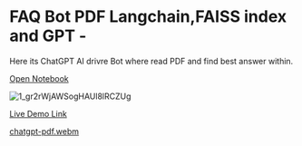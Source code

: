 # FAQ Bot PDF Langchain,FAISS index and GPT -

Here its ChatGPT AI drivre Bot where read PDF and find best answer within.

[Open Notebook](https://github.com/snowflaxGitRepo/chatgpt-pdf/blob/main/README.ipynb)

![1_gr2rWjAWSogHAUl8lRCZUg](https://github.com/snowflaxGitRepo/chatgpt-pdf/assets/146845568/1ba1ebfa-b702-4cc4-88f5-b1dec2b1ada1)

[Live Demo Link](http://122.169.118.18:3003/)

[chatgpt-pdf.webm](https://github.com/snowflaxGitRepo/chatgpt-pdf/assets/146845568/6cbc6429-c2e9-452b-9850-a59ec9d58d05)
